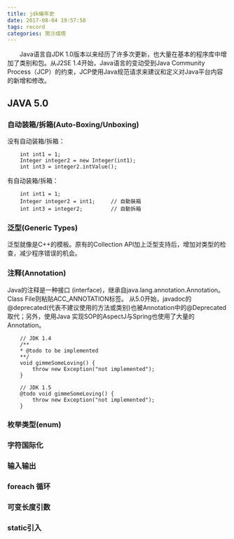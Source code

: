 ```yaml
---
title: jdk编年史
date: 2017-08-04 19:57:58
tags: record
categories: 聚沙成塔
---
```

<!--TOC-->

&emsp;&emsp;Java语言自JDK 1.0版本以来经历了许多次更新，也大量在基本的程序库中增加了类别和包。从J2SE 1.4开始，Java语言的变动受到Java Community Process（JCP）的约束，JCP使用Java规范请求来建议和定义对Java平台内容的新增和修改。
<!--more-->

## JAVA 5.0

### 自动装箱/拆箱(Auto-Boxing/Unboxing)
没有自动装箱/拆箱：
```
	int int1 = 1;
	Integer integer2 = new Integer(int1);
	int int3 = integer2.intValue();
```

有自动装箱/拆箱：
```
	int int1 = 1;
	Integer integer2 = int1;     // 自動裝箱
	int int3 = integer2;         // 自動拆箱
```
### 泛型(Generic Types)
泛型就像是C++的模板。原有的Collection API加上泛型支持后，增加对类型的检查，减少程序错误的机会。
### 注释(Annotation)
Java的注释是一种接口 (interface)，继承自java.lang.annotation.Annotation。Class File则粘贴ACC_ANNOTATION标签。
从5.0开始，javadoc的@deprecated(代表不建议使用的方法或类别)也被Annotation中的@Deprecated取代；另外，使用Java 实现SOP的AspectJ与Spring也使用了大量的Annotation。
```
	// JDK 1.4
	/**
	* @todo to be implemented
	**/
	void gimmeSomeLoving() {
		throw new Exception("not implemented");
	}
```
```
	// JDK 1.5
	@todo void gimmeSomeLoving() {
		throw new Exception("not implemented");
	}
```

### 枚举类型(enum)

### 字符国际化

### 输入输出

### foreach 循环

### 可变长度引数

### static引入